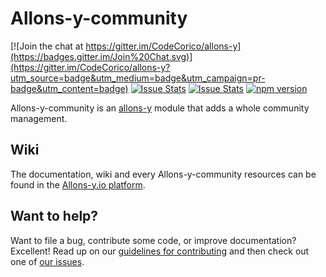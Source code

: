 # Allons-y-community

[![Join the chat at https://gitter.im/CodeCorico/allons-y](https://badges.gitter.im/Join%20Chat.svg)](https://gitter.im/CodeCorico/allons-y?utm_source=badge&utm_medium=badge&utm_campaign=pr-badge&utm_content=badge)
[![Issue Stats](http://issuestats.com/github/codecorico/allons-y-community/badge/issue)](http://issuestats.com/github/codecorico/allons-y)
[![Issue Stats](http://issuestats.com/github/codecorico/allons-y-community/badge/pr)](http://issuestats.com/github/codecorico/allons-y)
[![npm version](https://badge.fury.io/js/allons-y-community.svg)](https://badge.fury.io/js/allons-y-community)

Allons-y-community is an [allons-y](https://github.com/CodeCorico/allons-y) module that adds a whole community management.

## Wiki

The documentation, wiki and every Allons-y-community resources can be found in the [Allons-y.io platform](https://allons-y.io).

## Want to help?

Want to file a bug, contribute some code, or improve documentation? Excellent! Read up on our [guidelines for contributing](CONTRIBUTING.md) and then check out one of [our issues](https://github.com/CodeCorico/allons-y-community/issues).
